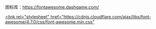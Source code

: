 图标库：https://fontawesome.dashgame.com/

[<link rel="stylesheet" href="https://cdnjs.cloudflare.com/ajax/libs/font-awesome/4.7.0/css/font-awesome.min.css" ](https://cdnjs.cloudflare.com/ajax/libs/font-awesome/4.7.0/css/font-awesome.min.css)
